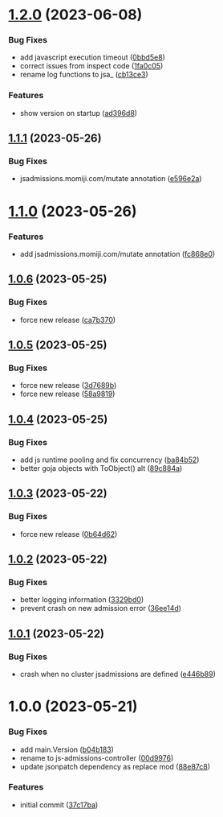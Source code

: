 # [1.2.0](https://github.com/momiji/js-admissions-controller/compare/v1.1.1...v1.2.0) (2023-06-08)


### Bug Fixes

* add javascript execution timeout ([0bbd5e8](https://github.com/momiji/js-admissions-controller/commit/0bbd5e81506db756aee4827d62cfdcac94fb051a))
* correct issues from inspect code ([1fa0c05](https://github.com/momiji/js-admissions-controller/commit/1fa0c05628ea8a1b7c7b7cd043f289327c61a9e7))
* rename log functions to jsa_ ([cb13ce3](https://github.com/momiji/js-admissions-controller/commit/cb13ce364b96cc08df686f15be74ddcfda36f956))


### Features

* show version on startup ([ad396d8](https://github.com/momiji/js-admissions-controller/commit/ad396d887d30c8cbe9e16af6be7977f8530242be))

## [1.1.1](https://github.com/momiji/js-admissions-controller/compare/v1.1.0...v1.1.1) (2023-05-26)


### Bug Fixes

* jsadmissions.momiji.com/mutate annotation ([e596e2a](https://github.com/momiji/js-admissions-controller/commit/e596e2a4f33ff1eda5778aa9c18ff94b93011a8d))

# [1.1.0](https://github.com/momiji/js-admissions-controller/compare/v1.0.6...v1.1.0) (2023-05-26)


### Features

* add jsadmissions.momiji.com/mutate annotation ([fc868e0](https://github.com/momiji/js-admissions-controller/commit/fc868e02886f07c119b344bcf11623170561a61d))

## [1.0.6](https://github.com/momiji/js-admissions-controller/compare/v1.0.5...v1.0.6) (2023-05-25)


### Bug Fixes

* force new release ([ca7b370](https://github.com/momiji/js-admissions-controller/commit/ca7b3704b845fcead7d76478817b1f0697dc2edb))

## [1.0.5](https://github.com/momiji/js-admissions-controller/compare/v1.0.4...v1.0.5) (2023-05-25)


### Bug Fixes

* force new release ([3d7689b](https://github.com/momiji/js-admissions-controller/commit/3d7689bff16ccb2e0398d2e245bedb73b3fd619f))
* force new release ([58a9819](https://github.com/momiji/js-admissions-controller/commit/58a98198a138388ad6f0a0ddaf742a398fd90923))

## [1.0.4](https://github.com/momiji/js-admissions-controller/compare/v1.0.3...v1.0.4) (2023-05-25)


### Bug Fixes

* add js runtime pooling and fix concurrency ([ba84b52](https://github.com/momiji/js-admissions-controller/commit/ba84b52635db6a72a785af394841b75e1cce3b67))
* better goja objects with ToObject() alt ([89c884a](https://github.com/momiji/js-admissions-controller/commit/89c884acc0dbd4ee9d2cc4cbb004db5c90ca77e2))

## [1.0.3](https://github.com/momiji/js-admissions-controller/compare/v1.0.2...v1.0.3) (2023-05-22)


### Bug Fixes

* force new release ([0b64d62](https://github.com/momiji/js-admissions-controller/commit/0b64d629dba181b40ac8d4cef0cc2eb592ae4e42))

## [1.0.2](https://github.com/momiji/js-admissions-controller/compare/v1.0.1...v1.0.2) (2023-05-22)


### Bug Fixes

* better logging information ([3329bd0](https://github.com/momiji/js-admissions-controller/commit/3329bd051250b74d1228f1f3f827d26ea4f78196))
* prevent crash on new admission error ([36ee14d](https://github.com/momiji/js-admissions-controller/commit/36ee14dcb16a4054daf8c261df1ff686f6fd4086))

## [1.0.1](https://github.com/momiji/js-admissions-controller/compare/v1.0.0...v1.0.1) (2023-05-22)


### Bug Fixes

* crash when no cluster jsadmissions are defined ([e446b89](https://github.com/momiji/js-admissions-controller/commit/e446b89213a610e29b6298ae0d5a876378e5215f))

# 1.0.0 (2023-05-21)


### Bug Fixes

* add main.Version ([b04b183](https://github.com/momiji/js-admissions-controller/commit/b04b1838c6ae522c7943a986351ee09cf747ad03))
* rename to js-admissions-controller ([00d9976](https://github.com/momiji/js-admissions-controller/commit/00d9976f41792531acde2e5a4f84870919cd047b))
* update jsonpatch dependency as replace mod ([88e87c8](https://github.com/momiji/js-admissions-controller/commit/88e87c8c96041d49edaaa8dfc27ecc56a9a34fbd))


### Features

* initial commit ([37c17ba](https://github.com/momiji/js-admissions-controller/commit/37c17ba36f2d2d1fefa2360d1cc8187ceae5e0f5))

